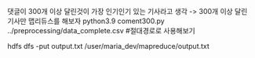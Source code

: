 댓글이 300개 이상 달린것이 가장 인기인기 있는 기사라고 생각 -> 300개 이상 달린 기사만 맵리듀스를 해보자
python3.9 coment300.py ../preprocessing/data_complete.csv #절대경로로 사용해보기

hdfs dfs -put output.txt /user/maria_dev/mapreduce/output.txt


